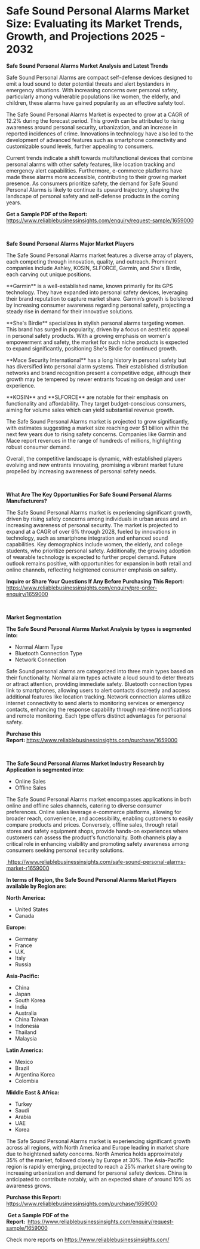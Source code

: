 <p><h1>Safe Sound Personal Alarms Market Size: Evaluating its Market Trends, Growth, and Projections 2025 - 2032</h1></p><p><strong>Safe Sound Personal Alarms Market Analysis and Latest Trends</strong></p>
<p><p>Safe Sound Personal Alarms are compact self-defense devices designed to emit a loud sound to deter potential threats and alert bystanders in emergency situations. With increasing concerns over personal safety, particularly among vulnerable populations like women, the elderly, and children, these alarms have gained popularity as an effective safety tool.</p><p>The Safe Sound Personal Alarms Market is expected to grow at a CAGR of 12.2% during the forecast period. This growth can be attributed to rising awareness around personal security, urbanization, and an increase in reported incidences of crime. Innovations in technology have also led to the development of advanced features such as smartphone connectivity and customizable sound levels, further appealing to consumers.</p><p>Current trends indicate a shift towards multifunctional devices that combine personal alarms with other safety features, like location tracking and emergency alert capabilities. Furthermore, e-commerce platforms have made these alarms more accessible, contributing to their growing market presence. As consumers prioritize safety, the demand for Safe Sound Personal Alarms is likely to continue its upward trajectory, shaping the landscape of personal safety and self-defense products in the coming years.</p></p>
<p><strong>Get a Sample PDF of the Report:&nbsp;</strong> <a href="https://www.reliablebusinessinsights.com/enquiry/request-sample/1659000?utm_campaign=2099&utm_medium=2&utm_source=Github&utm_content=ia&utm_term=06022025&utm_id=safe-sound-personal-alarms">https://www.reliablebusinessinsights.com/enquiry/request-sample/1659000</a></p>
<p>&nbsp;</p>
<p><strong>Safe Sound Personal Alarms Major Market Players</strong></p>
<p><p>The Safe Sound Personal Alarms market features a diverse array of players, each competing through innovation, quality, and outreach. Prominent companies include Ashley, KOSIN, SLFORCE, Garmin, and She's Birdie, each carving out unique positions.</p><p>**Garmin** is a well-established name, known primarily for its GPS technology. They have expanded into personal safety devices, leveraging their brand reputation to capture market share. Garmin’s growth is bolstered by increasing consumer awareness regarding personal safety, projecting a steady rise in demand for their innovative solutions.</p><p>**She's Birdie** specializes in stylish personal alarms targeting women. This brand has surged in popularity, driven by a focus on aesthetic appeal in personal safety products. With a growing emphasis on women's empowerment and safety, the market for such niche products is expected to expand significantly, positioning She's Birdie for continued growth.</p><p>**Mace Security International** has a long history in personal safety but has diversified into personal alarm systems. Their established distribution networks and brand recognition present a competitive edge, although their growth may be tempered by newer entrants focusing on design and user experience.</p><p>**KOSIN** and **SLFORCE** are notable for their emphasis on functionality and affordability. They target budget-conscious consumers, aiming for volume sales which can yield substantial revenue growth. </p><p>The Safe Sound Personal Alarms market is projected to grow significantly, with estimates suggesting a market size reaching over $1 billion within the next few years due to rising safety concerns. Companies like Garmin and Mace report revenues in the range of hundreds of millions, highlighting robust consumer demand.</p><p>Overall, the competitive landscape is dynamic, with established players evolving and new entrants innovating, promising a vibrant market future propelled by increasing awareness of personal safety needs.</p></p>
<p>&nbsp;</p>
<p><strong>What Are The Key Opportunities For Safe Sound Personal Alarms Manufacturers?</strong></p>
<p><p>The Safe Sound Personal Alarms market is experiencing significant growth, driven by rising safety concerns among individuals in urban areas and an increasing awareness of personal security. The market is projected to expand at a CAGR of over 6% through 2028, fueled by innovations in technology, such as smartphone integration and enhanced sound capabilities. Key demographics include women, the elderly, and college students, who prioritize personal safety. Additionally, the growing adoption of wearable technology is expected to further propel demand. Future outlook remains positive, with opportunities for expansion in both retail and online channels, reflecting heightened consumer emphasis on safety.</p></p>
<p><strong>Inquire or Share Your Questions If Any Before Purchasing This Report:</strong> <a href="https://www.reliablebusinessinsights.com/enquiry/pre-order-enquiry/1659000?utm_campaign=2099&utm_medium=2&utm_source=Github&utm_content=ia&utm_term=06022025&utm_id=safe-sound-personal-alarms">https://www.reliablebusinessinsights.com/enquiry/pre-order-enquiry/1659000</a></p>
<p>&nbsp;</p>
<p><strong>Market Segmentation</strong></p>
<p><strong>The Safe Sound Personal Alarms Market Analysis by types is segmented into:</strong></p>
<p><ul><li>Normal Alarm Type</li><li>Bluetooth Connection Type</li><li>Network Connection</li></ul></p>
<p><p>Safe Sound personal alarms are categorized into three main types based on their functionality. Normal alarm types activate a loud sound to deter threats or attract attention, providing immediate safety. Bluetooth connection types link to smartphones, allowing users to alert contacts discreetly and access additional features like location tracking. Network connection alarms utilize internet connectivity to send alerts to monitoring services or emergency contacts, enhancing the response capability through real-time notifications and remote monitoring. Each type offers distinct advantages for personal safety.</p></p>
<p><strong>Purchase this Report:&nbsp;</strong><a href="https://www.reliablebusinessinsights.com/purchase/1659000?utm_campaign=2099&utm_medium=2&utm_source=Github&utm_content=ia&utm_term=06022025&utm_id=safe-sound-personal-alarms">https://www.reliablebusinessinsights.com/purchase/1659000</a></p>
<p>&nbsp;</p>
<p><strong>The Safe Sound Personal Alarms Market Industry Research by Application is segmented into:</strong></p>
<p><ul><li>Online Sales</li><li>Offline Sales</li></ul></p>
<p><p>The Safe Sound Personal Alarms market encompasses applications in both online and offline sales channels, catering to diverse consumer preferences. Online sales leverage e-commerce platforms, allowing for broader reach, convenience, and accessibility, enabling customers to easily compare products and prices. Conversely, offline sales, through retail stores and safety equipment shops, provide hands-on experiences where customers can assess the product's functionality. Both channels play a critical role in enhancing visibility and promoting safety awareness among consumers seeking personal security solutions.</p></p>
<p><a href="https://www.reliablebusinessinsights.com/safe-sound-personal-alarms-market-r1659000?utm_campaign=2099&utm_medium=2&utm_source=Github&utm_content=ia&utm_term=06022025&utm_id=safe-sound-personal-alarms">&nbsp;https://www.reliablebusinessinsights.com/safe-sound-personal-alarms-market-r1659000</a></p>
<p><strong>In terms of Region, the Safe Sound Personal Alarms Market Players available by Region are:</strong></p>
<p>
    <p> <strong> North America: </strong>
        <ul>
            <li>United States</li>
            <li>Canada</li>
        </ul>
        </p> 
    <p> <strong> Europe: </strong>
        <ul>
            <li>Germany</li>
            <li>France</li>
            <li>U.K.</li>
            <li>Italy</li>
            <li>Russia</li>
        </ul>
        </p> 
    <p> <strong> Asia-Pacific: </strong>
        <ul>
            <li>China</li>
            <li>Japan</li>
            <li>South Korea</li>
            <li>India</li>
            <li>Australia</li>
            <li>China Taiwan</li>
            <li>Indonesia</li>
            <li>Thailand</li>
            <li>Malaysia</li>
        </ul>
        </p> 
    <p> <strong> Latin America: </strong>
        <ul>
            <li>Mexico</li>
            <li>Brazil</li>
            <li>Argentina Korea</li>
            <li>Colombia</li>
        </ul>
        </p> 
    <p> <strong> Middle East & Africa: </strong>
        <ul>
            <li>Turkey</li>
            <li>Saudi</li>
            <li>Arabia</li>
            <li>UAE</li>
            <li>Korea</li>
        </ul>
    </p>
    </p>
<p><p>The Safe Sound Personal Alarms market is experiencing significant growth across all regions, with North America and Europe leading in market share due to heightened safety concerns. North America holds approximately 35% of the market, followed closely by Europe at 30%. The Asia-Pacific region is rapidly emerging, projected to reach a 25% market share owing to increasing urbanization and demand for personal safety devices. China is anticipated to contribute notably, with an expected share of around 10% as awareness grows.</p></p>
<p><strong>Purchase this Report: </strong><a href="https://www.reliablebusinessinsights.com/purchase/1659000?utm_campaign=2099&utm_medium=2&utm_source=Github&utm_content=ia&utm_term=06022025&utm_id=safe-sound-personal-alarms">https://www.reliablebusinessinsights.com/purchase/1659000</a></p>
<p>&nbsp;<strong>Get a Sample PDF of the Report:&nbsp;&nbsp;</strong><a href="https://www.reliablebusinessinsights.com/enquiry/request-sample/1659000?utm_campaign=2099&utm_medium=2&utm_source=Github&utm_content=ia&utm_term=06022025&utm_id=safe-sound-personal-alarms">https://www.reliablebusinessinsights.com/enquiry/request-sample/1659000</a></p>
<p><strong></strong></p>
<p>Check more reports on <a href="https://www.reliablebusinessinsights.com/?utm_campaign=2099&utm_medium=2&utm_source=Github&utm_content=ia&utm_term=06022025&utm_id=safe-sound-personal-alarms">https://www.reliablebusinessinsights.com/</a></p>